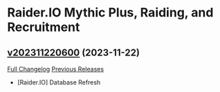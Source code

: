 # Raider.IO Mythic Plus, Raiding, and Recruitment

## [v202311220600](https://github.com/RaiderIO/raiderio-addon/tree/v202311220600) (2023-11-22)
[Full Changelog](https://github.com/RaiderIO/raiderio-addon/compare/v202311210600...v202311220600) [Previous Releases](https://github.com/RaiderIO/raiderio-addon/releases)

- [Raider.IO] Database Refresh  
